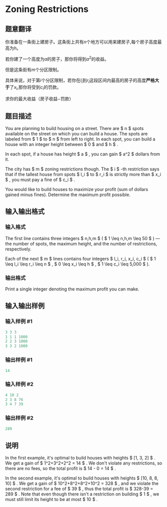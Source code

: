 # Zoning Restrictions

## 题意翻译

你准备在一条街上建房子。这条街上共有$n$个地方可以用来建房子,每个房子高度最高为$h$。

若你建了一个高度为$a$的房子，那你将得到$a^2$的收益。

但是这条街有$m$个分区限制。

具体来说，对于第$i$个分区限制，若你在$l_i$到$r_i$这段区间内最高的房子的高度**严格大于**了$x_i$,那你将受到$c_i$的罚款。

求你的最大收益（房子收益$-$罚款）

## 题目描述

You are planning to build housing on a street. There are $ n $ spots available on the street on which you can build a house. The spots are labeled from $ 1 $ to $ n $ from left to right. In each spot, you can build a house with an integer height between $ 0 $ and $ h $ .

In each spot, if a house has height $ a $ , you can gain $ a^2 $ dollars from it.

The city has $ m $ zoning restrictions though. The $ i $ -th restriction says that if the tallest house from spots $ l_i $ to $ r_i $ is strictly more than $ x_i $ , you must pay a fine of $ c_i $ .

You would like to build houses to maximize your profit (sum of dollars gained minus fines). Determine the maximum profit possible.

## 输入输出格式

### 输入格式

The first line contains three integers $ n,h,m $ ( $ 1 \leq n,h,m \leq 50 $ ) — the number of spots, the maximum height, and the number of restrictions, respectively.

Each of the next $ m $ lines contains four integers $ l_i, r_i, x_i, c_i $ ( $ 1 \leq l_i \leq r_i \leq n $ , $ 0 \leq x_i \leq h $ , $ 1 \leq c_i \leq 5\,000 $ ).

### 输出格式

Print a single integer denoting the maximum profit you can make.

## 输入输出样例

### 输入样例 #1

```cpp
3 3 3
1 1 1 1000
2 2 3 1000
3 3 2 1000

```
### 输出样例 #1

```cpp
14

```
### 输入样例 #2

```cpp
4 10 2
2 3 8 76
3 4 7 39

```
### 输出样例 #2

```cpp
289

```
## 说明

In the first example, it's optimal to build houses with heights $ [1, 3, 2] $ . We get a gain of $ 1^2+3^2+2^2 = 14 $ . We don't violate any restrictions, so there are no fees, so the total profit is $ 14 - 0 = 14 $ .

In the second example, it's optimal to build houses with heights $ [10, 8, 8, 10] $ . We get a gain of $ 10^2+8^2+8^2+10^2 = 328 $ , and we violate the second restriction for a fee of $ 39 $ , thus the total profit is $ 328-39 = 289 $ . Note that even though there isn't a restriction on building $ 1 $ , we must still limit its height to be at most $ 10 $ .

